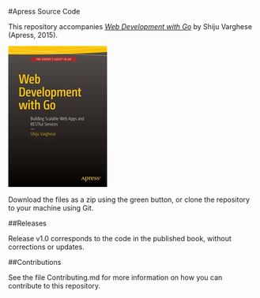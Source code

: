 #Apress Source Code

This repository accompanies [*Web Development with Go*](http://www.apress.com/9781484210536) by Shiju Varghese (Apress, 2015).

![Cover image](9781484210536.jpg)

Download the files as a zip using the green button, or clone the repository to your machine using Git.

##Releases

Release v1.0 corresponds to the code in the published book, without corrections or updates.

##Contributions

See the file Contributing.md for more information on how you can contribute to this repository.
